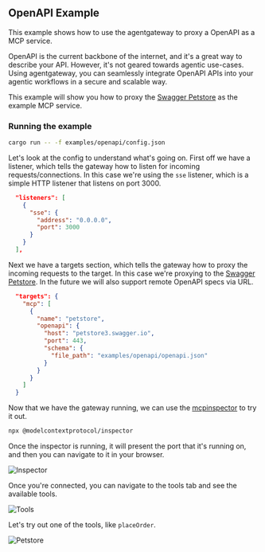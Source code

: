 ## OpenAPI Example

This example shows how to use the agentgateway to proxy a OpenAPI as a MCP service.

OpenAPI is the current backbone of the internet, and it's a great way to describe your API. However, it's not geared towards agentic use-cases. Using agentgateway, you can seamlessly integrate OpenAPI APIs into your agentic workflows in a secure and scalable way.

This example will show you how to proxy the [Swagger Petstore](https://petstore3.swagger.io) as the example MCP service.

### Running the example

```bash
cargo run -- -f examples/openapi/config.json
```

Let's look at the config to understand what's going on. First off we have a listener, which tells the gateway how to listen for incoming requests/connections. In this case we're using the `sse` listener, which is a simple HTTP listener that listens on port 3000.
```json
  "listeners": [
    {
      "sse": {
        "address": "0.0.0.0",
        "port": 3000
      }
    }
  ],
```

Next we have a targets section, which tells the gateway how to proxy the incoming requests to the target. In this case we're proxying to the [Swagger Petstore](https://petstore3.swagger.io). In the future we will also support remote OpenAPI specs via URL.
```json
  "targets": {
    "mcp": [
      {
        "name": "petstore",
        "openapi": {
          "host": "petstore3.swagger.io",
          "port": 443,
          "schema": {
            "file_path": "examples/openapi/openapi.json"
          }
        }
      }
    ]
  }
```

Now that we have the gateway running, we can use the [mcpinspector](https://github.com/modelcontextprotocol/inspector) to try it out.
```bash
npx @modelcontextprotocol/inspector
```

Once the inspector is running, it will present the port that it's running on, and then you can navigate to it in your browser.

![Inspector](./img/connect.png)

Once you're connected, you can navigate to the tools tab and see the available tools.

![Tools](./img/tools.png)

Let's try out one of the tools, like `placeOrder`.

![Petstore](./img/call.png)

